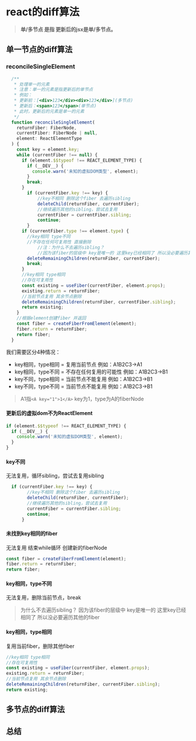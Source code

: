 # react的diff算法

> **单/多节点 是指 更新后的jsx是单/多节点。**

## 单一节点的diff算法

### reconcileSingleElement

```js
  /**
   * 处理单一的元素
   * 注意：单一的元素是指更新后的单节点
   * 例如：
   * 更新前：[<div>123</div><div>123</div>](多节点)
   * 更新后：<span>123</span>(单节点)
   * 此时，更新后的元素是单一的元素
   */
  function reconcileSingleElement(
    returnFiber: FiberNode,
    currentFiber: FiberNode | null,
    element: ReactElementType
  ) {
    const key = element.key;
    while (currentFiber !== null) {
      if (element.$$typeof !== REACT_ELEMENT_TYPE) {
        if (__DEV__) {
          console.warn('未知的虚拟DOM类型', element);
        }
        break;
      }
        if (currentFiber.key !== key) {
            //key不相同 删除这个fiber 去遍历sibling
            deleteChild(returnFiber, currentFiber);
            //继续遍历其他的sibling，尝试去复用
            currentFiber = currentFiber.sibling;
            continue;
        }
      if (currentFiber.type !== element.type) {
        //key相同 type不同
        //不存在任何可复用性 直接删除
            //注：为什么不去遍历sibling？
            //因为该fiber的层级中 key是唯一的 这里key已经相同了 所以没必要遍历其他的fiber
        deleteRemainingChildren(returnFiber, currentFiber);
        break;
      }
      //key相同 type相同
      //存在可复用性
      const existing = useFiber(currentFiber, element.props);
      existing.return = returnFiber;
      //当前节点复用 其余节点删除
      deleteRemainingChildren(returnFiber, currentFiber.sibling);
      return existing;
    }
    //根据element创建fiber 并返回
    const fiber = createFiberFromElement(element);
    fiber.return = returnFiber;
    return fiber;
  }
```

我们需要区分4种情况：

- key相同，type相同 = 复用当前节点
  例如：A1B2C3->A1
- key相同，type不同 = 不存在任何复用的可能性
  例如：A1B2C3->B1
- key不同，type相同 = 当前节点不能复用
  例如：A1B2C3->B1
- key不同，type不同 = 当前节点不能复用
  例如：A1B2C3->B1

> A1指`<A key="1">1</A>` key为1，type为A的fiberNode

#### 更新后的虚拟dom不为ReactElement

```js
if (element.$$typeof !== REACT_ELEMENT_TYPE) {
  if (__DEV__) {
    console.warn('未知的虚拟DOM类型', element);
  }
}
```

#### key不同

无法复用，循环sibling，尝试去复用sibling

```js
  if (currentFiber.key !== key) {
        //key不相同 删除这个fiber 去遍历sibling
        deleteChild(returnFiber, currentFiber);
        //继续遍历其他的sibling，尝试去复用
        currentFiber = currentFiber.sibling;
        continue;
      }
```

#### 未找到key相同的fiber

无法复用 结束while循环 创建新的fiberNode

```js
const fiber = createFiberFromElement(element);
fiber.return = returnFiber;
return fiber;
```

#### key相同，type不同

无法复用，删除当前节点，break

> 为什么不去遍历sibling？
> 因为该fiber的层级中 key是唯一的 这里key已经相同了 所以没必要遍历其他的fiber

#### key相同，type相同

复用当前fiber，删除其他fiber

```js
//key相同 type相同
//存在可复用性
const existing = useFiber(currentFiber, element.props);
existing.return = returnFiber;
//当前节点复用 其余节点删除
deleteRemainingChildren(returnFiber, currentFiber.sibling);
return existing;
```

## 多节点的diff算法

## 总结
